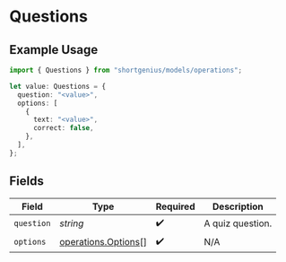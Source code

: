 # Questions

## Example Usage

```typescript
import { Questions } from "shortgenius/models/operations";

let value: Questions = {
  question: "<value>",
  options: [
    {
      text: "<value>",
      correct: false,
    },
  ],
};
```

## Fields

| Field                                                      | Type                                                       | Required                                                   | Description                                                |
| ---------------------------------------------------------- | ---------------------------------------------------------- | ---------------------------------------------------------- | ---------------------------------------------------------- |
| `question`                                                 | *string*                                                   | :heavy_check_mark:                                         | A quiz question.                                           |
| `options`                                                  | [operations.Options](../../models/operations/options.md)[] | :heavy_check_mark:                                         | N/A                                                        |